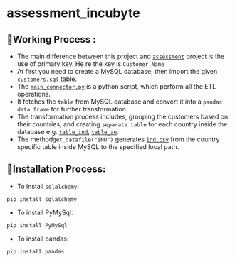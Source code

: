 
# assessment_incubyte

##  📌Working Process :
- The main difference between this project and [```assessment```](https://github.com/theS-K-B/assessment.git) project is the use of primary key. He re the key is ```Customer_Name```
- At first you need to create a MySQL database, then import the given  [```customers.sql```](https://github.com/theS-K-B/assessment_incubyte/blob/f52dc17d82c3215cc4ff57f245b92f9aa0ad465e/datafiles/customers.sql) table.
- The [```main_connector.py```](https://github.com/theS-K-B/assessment_incubyte/blob/f52dc17d82c3215cc4ff57f245b92f9aa0ad465e/main_connector.py) is a python script, which perform all the ETL operations.
- It fetches the ```table``` from MySQL  database and convert it into a ```pandas data frame``` for further transformation.
- The transformation process includes, grouping the customers based on their countries, and creating ```separate table``` for each country inside the database e.g. [```table_ind```](https://github.com/theS-K-B/assessment_incubyte/blob/f52dc17d82c3215cc4ff57f245b92f9aa0ad465e/datafiles/generated_country_tables/table_ind.sql), [```table_au```](https://github.com/theS-K-B/assessment_incubyte/blob/f52dc17d82c3215cc4ff57f245b92f9aa0ad465e/datafiles/generated_country_tables/table_au.sql).
- The method```get_datafile("IND")``` generates [```ind.csv```](https://github.com/theS-K-B/assessment_incubyte/blob/f52dc17d82c3215cc4ff57f245b92f9aa0ad465e/datafiles/ind.csv) from the country specific table inside MySQL to the specified local path. 

## 📌Installation Process:
- To install ```sqlalchemy```:
```
pip install sqlalchemy
```
- To install PyMySql:
```
pip install PyMySql
```
- To install pandas:
```
pip install pandas
```
